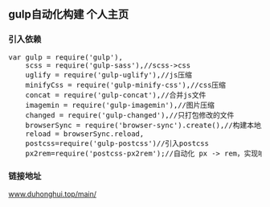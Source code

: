 ## gulp自动化构建 个人主页

### 引入依赖
<pre>
var gulp = require('gulp'),
    scss = require('gulp-sass'),//scss->css
    uglify = require('gulp-uglify'),//js压缩
    minifyCss = require('gulp-minify-css'),//css压缩
    concat = require('gulp-concat'),//合并js文件
    imagemin = require('gulp-imagemin'),//图片压缩
    changed = require('gulp-changed'),//只打包修改的文件
    browserSync = require('browser-sync').create(),//构建本地服务器实现保存实时修改显示
    reload = browserSync.reload,
    postcss=require('gulp-postcss')//引入postcss
    px2rem=require('postcss-px2rem');//自动化 px -> rem，实现响应式布局
</pre>

### 链接地址
www.duhonghui.top/main/

